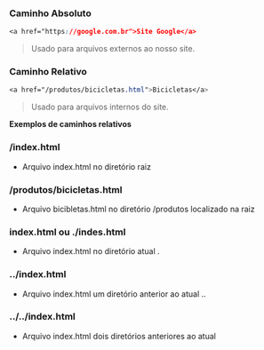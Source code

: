 ### Caminho Absoluto

```css
<a href="https://google.com.br">Site Google</a>
```

> Usado para arquivos externos ao nosso site.
> 

### Caminho Relativo

```css
<a href="/produtos/bicicletas.html">Bicicletas</a>
```

> Usado para arquivos internos do site.
> 

**Exemplos de caminhos relativos**

### /index.html

- Arquivo index.html no diretório raiz

### /produtos/bicicletas.html

- Arquivo bicibletas.html no diretório /produtos localizado na raiz

### index.html ou ./indes.html

- Arquivo index.html no diretório atual .

### ../index.html

- Arquivo index.html um diretório anterior ao atual ..

### ../../index.html

- Arquivo index.html dois diretórios anteriores ao atual
